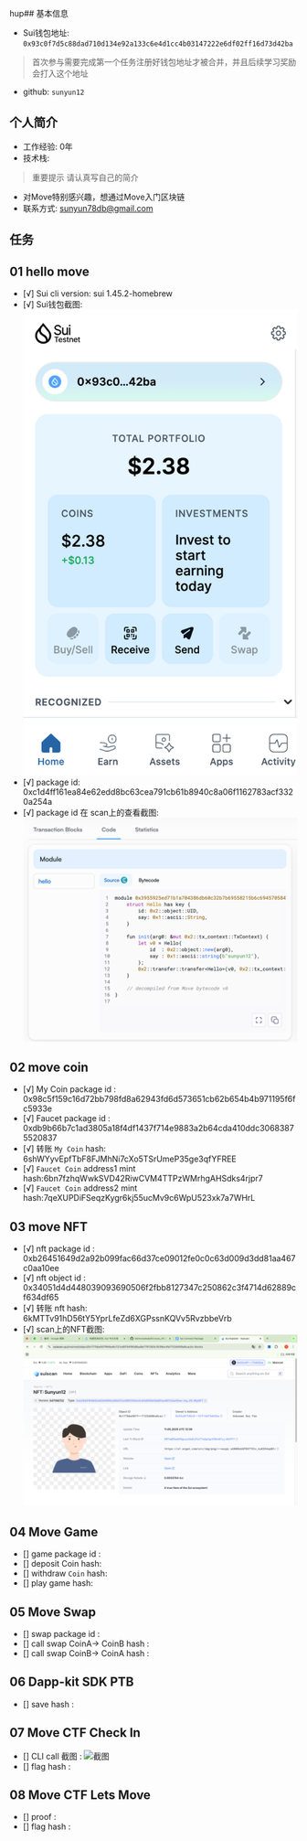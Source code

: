 hup## 基本信息
- Sui钱包地址: `0x93c0f7d5c88dad710d134e92a133c6e4d1cc4b03147222e6df02ff16d73d42ba`
> 首次参与需要完成第一个任务注册好钱包地址才被合并，并且后续学习奖励会打入这个地址
- github: `sunyun12`

## 个人简介
- 工作经验: 0年
- 技术栈:
> 重要提示 请认真写自己的简介
- 对Move特别感兴趣，想通过Move入门区块链
- 联系方式: sunyun78db@gmail.com

## 任务

##   01 hello move  
- [√] Sui cli version: sui 1.45.2-homebrew
- [√] Sui钱包截图: ![Sui钱包截图](./images/截屏1.png)
- [√] package id: 0xc1d4ff161ea84e62edd8bc63cea791cb61b8940c8a06f1162783acf3320a254a
- [√] package id 在 scan上的查看截图:![Scan截图](./images/截屏2.png)

##   02 move coin
- [√] My Coin package id : 0x98c5f159c16d72bb798fd8a62943fd6d573651cb62b654b4b971195f6fc5933e
- [√] Faucet package id : 0xdb9b66b7c1ad3805a18f4df1437f714e9883a2b64cda410ddc30683875520837
- [√] 转账 `My Coin` hash: 6shWYyvEpfTbF8FJMhNi7cXo5TSrUmeP35ge3qfYFREE
- [√] `Faucet Coin` address1 mint hash:6bn7fzhqWwkSVD42RiwCVM4TTPzWMrhgAHSdks4rjpr7
- [√] `Faucet Coin` address2 mint hash:7qeXUPDiFSeqzKygr6kj55ucMv9c6WpU523xk7a7WHrL

##   03 move NFT
- [√] nft package id : 0xb26451649d2a92b099fac66d37ce09012fe0c0c63d009d3dd81aa467c0aa10ee
- [√] nft object id : 0x34051d4d448039093690506f2fbb8127347c250862c3f4714d62889cf634df65
- [√] 转账 nft  hash: 6kMTTv91hD56tY5YprLfeZd6XGPssnKQVv5RvzbbeVrb
- [√] scan上的NFT截图:![Scan截图](./images/截屏3.png)

##   04 Move Game
- [] game package id :
- [] deposit Coin hash:
- [] withdraw `Coin` hash:
- [] play game hash:

##   05 Move Swap
- [] swap package id :
- [] call swap CoinA-> CoinB  hash :
- [] call swap CoinB-> CoinA  hash :

##   06 Dapp-kit SDK PTB
- [] save hash :

##   07 Move CTF Check In
- [] CLI call 截图 : ![截图](./images/你的图片地址)
- [] flag hash :

##   08 Move CTF Lets Move
- [] proof : 
- [] flag hash :

